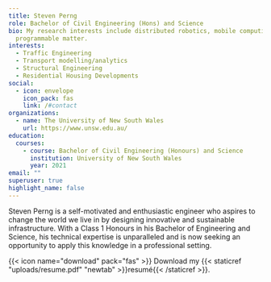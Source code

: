 ```yaml
---
title: Steven Perng
role: Bachelor of Civil Engineering (Hons) and Science
bio: My research interests include distributed robotics, mobile computing and
  programmable matter.
interests:
  - Traffic Engineering
  - Transport modelling/analytics
  - Structural Engineering
  - Residential Housing Developments
social:
  - icon: envelope
    icon_pack: fas
    link: /#contact
organizations:
  - name: The University of New South Wales
    url: https://www.unsw.edu.au/
education:
  courses:
    - course: Bachelor of Civil Engineering (Honours) and Science
      institution: University of New South Wales
      year: 2021
email: ""
superuser: true
highlight_name: false
---
```

Steven Perng is a self-motivated and enthusiastic engineer who aspires to change the world we live in by designing innovative and sustainable infrastructure. With a Class 1 Honours in his Bachelor of Engineering and Science, his technical expertise is unparalleled and is now seeking an opportunity to apply this knowledge in a professional setting. 


{{< icon name="download" pack="fas" >}} Download my {{< staticref "uploads/resume.pdf" "newtab" >}}resumé{{< /staticref >}}.
